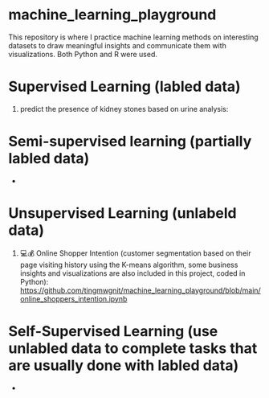 # machine_learning_playground
This repository is where I practice machine learning methods on interesting datasets to draw meaningful insights and communicate them with visualizations. Both Python and R were used.
 
    
# Supervised Learning (labled data)
1. predict the presence of kidney stones based on urine analysis:

# Semi-supervised learning (partially labled data)
+

# Unsupervised Learning (unlabeld data)
1. 💻💰 Online Shopper Intention (customer segmentation based on their page visiting history using the K-means algorithm, some business insights and visualizations are also included in this project, coded in Python):  https://github.com/tingmwgnit/machine_learning_playground/blob/main/online_shoppers_intention.ipynb


# Self-Supervised Learning (use unlabled data to complete tasks that are usually done with labled data)
+
